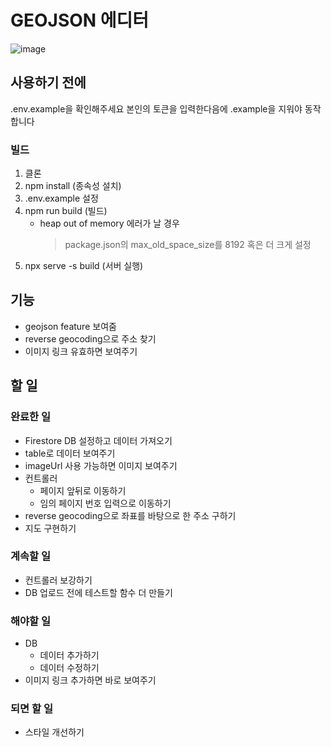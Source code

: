 # GEOJSON 에디터
![image](https://user-images.githubusercontent.com/44242823/150453533-9bdf553f-c46e-4fd5-b968-3a1351432a5d.png)


## 사용하기 전에
.env.example을 확인해주세요
본인의 토큰을 입력한다음에 .example을 지워야 동작합니다
### 빌드
1. 클론
2. npm install (종속성 설치)
3. .env.example 설정 
4. npm run build (빌드)
    - heap out of memory 에러가 날 경우
        > package.json의 max_old_space_size를 8192 혹은 더 크게 설정
5. npx serve -s build (서버 실행)



## 기능
- geojson feature 보여줌
- reverse geocoding으로 주소 찾기
- 이미지 링크 유효하면 보여주기


## 할 일
### 완료한 일
- Firestore DB 설정하고 데이터 가져오기
- table로 데이터 보여주기
- imageUrl 사용 가능하면 이미지 보여주기
- 컨트롤러
    - 페이지 앞뒤로 이동하기
    - 임의 페이지 번호 입력으로 이동하기
- reverse geocoding으로 좌표를 바탕으로 한 주소 구하기
- 지도 구현하기
### 계속할 일
- 컨트롤러 보강하기
- DB 업로드 전에 테스트할 함수 더 만들기
### 해야할 일
- DB
    - 데이터 추가하기
    - 데이터 수정하기
- 이미지 링크 추가하면 바로 보여주기
### 되면 할 일
- 스타일 개선하기